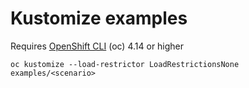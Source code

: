 # Kustomize examples

Requires [OpenShift CLI](https://docs.openshift.com/container-platform/4.14/cli_reference/openshift_cli/getting-started-cli.html#installing-openshift-cli) (oc) 4.14 or higher
```
oc kustomize --load-restrictor LoadRestrictionsNone examples/<scenario>
```
